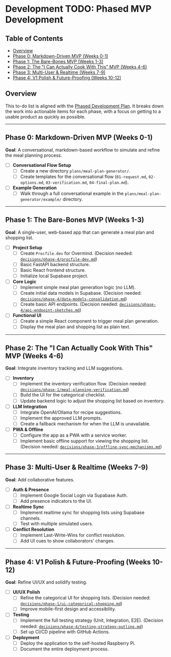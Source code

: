 # Development TODO: Phased MVP Development

## Table of Contents
- [Overview](#overview)
- [Phase 0: Markdown-Driven MVP (Weeks 0-1)](#phase-0-markdown-driven-mvp-weeks-0-1)
- [Phase 1: The Bare-Bones MVP (Weeks 1-3)](#phase-1-the-bare-bones-mvp-weeks-1-3)
- [Phase 2: The "I Can Actually Cook With This" MVP (Weeks 4-6)](#phase-2-the-i-can-actually-cook-with-this-mvp-weeks-4-6)
- [Phase 3: Multi-User &amp; Realtime (Weeks 7-9)](#phase-3-multi-user--realtime-weeks-7-9)
- [Phase 4: V1 Polish &amp; Future-Proofing (Weeks 10-12)](#phase-4-v1-polish--future-proofing-weeks-10-12)

## Overview
This to-do list is aligned with the [Phased Development Plan](project-phases.md). It breaks down the work into actionable items for each phase, with a focus on getting to a usable product as quickly as possible.

---

## Phase 0: Markdown-Driven MVP (Weeks 0-1)
**Goal**: A conversational, markdown-based workflow to simulate and refine the meal planning process.

- [ ] **Conversational Flow Setup**
    - [ ] Create a new directory `plans/meal-plan-generator/`.
    - [ ] Create templates for the conversational flow (`01-request.md`, `02-options.md`, `03-verification.md`, `04-final-plan.md`).
- [ ] **Example Generation**
    - [ ] Walk through a full conversational example in the `plans/meal-plan-generator/example/` directory.

---

## Phase 1: The Bare-Bones MVP (Weeks 1-3)
**Goal**: A single-user, web-based app that can generate a meal plan and shopping list.

- [ ] **Project Setup**
    - [ ] Create `Procfile.dev` for Overmind. (Decision needed: [`decisions/phase-4/procfile-dev.md`](decisions/phase-4/procfile-dev.md))
    - [ ] Basic FastAPI backend structure.
    - [ ] Basic React frontend structure.
    - [ ] Initialize local Supabase project.
- [ ] **Core Logic**
    - [ ] Implement simple meal plan generation logic (no LLM).
    - [ ] Create initial data models in Supabase. (Decision needed: [`decisions/phase-4/data-models-consolidation.md`](decisions/phase-4/data-models-consolidation.md))
    - [ ] Create basic API endpoints. (Decision needed: [`decisions/phase-4/api-endpoint-sketches.md`](decisions/phase-4/api-endpoint-sketches.md))
- [ ] **Functional UI**
    - [ ] Create a simple React component to trigger meal plan generation.
    - [ ] Display the meal plan and shopping list as plain text.

---

## Phase 2: The "I Can Actually Cook With This" MVP (Weeks 4-6)
**Goal**: Integrate inventory tracking and LLM suggestions.

- [ ] **Inventory**
    - [ ] Implement the inventory verification flow. (Decision needed: [`decisions/phase-1/meal-planning-verification.md`](decisions/phase-1/meal-planning-verification.md))
    - [ ] Build the UI for the categorical checklist.
    - [ ] Update backend logic to adjust the shopping list based on inventory.
- [ ] **LLM Integration**
    - [ ] Integrate OpenAI/Ollama for recipe suggestions.
    - [ ] Implement the approved LLM prompts.
    - [ ] Create a fallback mechanism for when the LLM is unavailable.
- [ ] **PWA & Offline**
    - [ ] Configure the app as a PWA with a service worker.
    - [ ] Implement basic offline support for viewing the shopping list. (Decision needed: [`decisions/phase-3/offline-sync-mechanisms.md`](decisions/phase-3/offline-sync-mechanisms.md))

---

## Phase 3: Multi-User &amp; Realtime (Weeks 7-9)
**Goal**: Add collaborative features.

- [ ] **Auth & Presence**
    - [ ] Implement Google Social Login via Supabase Auth.
    - [ ] Add presence indicators to the UI.
- [ ] **Realtime Sync**
    - [ ] Implement realtime sync for shopping lists using Supabase channels.
    - [ ] Test with multiple simulated users.
- [ ] **Conflict Resolution**
    - [ ] Implement Last-Write-Wins for conflict resolution.
    - [ ] Add UI cues to show collaborators' changes.

---

## Phase 4: V1 Polish &amp; Future-Proofing (Weeks 10-12)
**Goal**: Refine UI/UX and solidify testing.

- [ ] **UI/UX Polish**
    - [ ] Refine the categorical UI for shopping lists. (Decision needed: [`decisions/phase-1/ui-categorical-shopping.md`](decisions/phase-1/ui-categorical-shopping.md))
    - [ ] Improve mobile-first design and accessibility.
- [ ] **Testing**
    - [ ] Implement the full testing strategy (Unit, Integration, E2E). (Decision needed: [`decisions/phase-4/testing-strategy-outline.md`](decisions/phase-4/testing-strategy-outline.md))
    - [ ] Set up CI/CD pipeline with GitHub Actions.
- [ ] **Deployment**
    - [ ] Deploy the application to the self-hosted Raspberry Pi.
    - [ ] Document the entire deployment process.